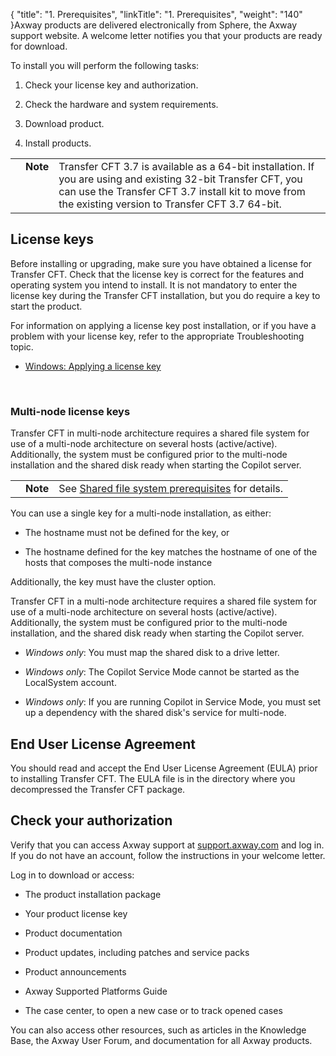 {
    "title": "1. Prerequisites",
    "linkTitle": "1. Prerequisites",
    "weight": "140"
}Axway products are delivered electronically from Sphere, the Axway support website. A welcome letter notifies you that your products are ready for download.

To install you will perform the following tasks:

1.  Check your license key and authorization.
2.  Check the hardware and system requirements.
3.  Download product.
4.  Install products.

<table cellpadding="0" cellspacing="0">
   <col/>
   <col/>
   <col/>
      <tr>
         <td valign="top">         </td>
         <td valign="top"><span><b>Note</b></span>
         </td>
         <td data-mc-autonum="&lt;b&gt;Note&lt;/b&gt;" valign="top"><span>Transfer CFT</span> 3.7 is available as a 64-bit installation. If you are using and existing 32-bit <span>Transfer CFT</span>, you can use the Transfer CFT 3.7 install kit to move from the existing version to  Transfer CFT 3.7 64-bit.         </td>
      </tr>
</table>

## License keys

Before installing or upgrading, make sure you have obtained a license for Transfer CFT. Check that the license key is correct for the features and operating system you intend to install. It is not mandatory to enter the license key during the Transfer CFT installation, but you do require a key to start the product.

For information on applying a license key post installation, or if you have a problem with your license key, refer to the appropriate Troubleshooting topic.

-   [Windows: Applying a license key](../../troubleshoot_registration/license_key_win)
     

### Multi-node license keys

Transfer CFT in multi-node architecture requires a shared file system for use of a multi-node architecture on several hosts (active/active). Additionally, the system must be configured prior to the multi-node installation and the shared disk ready when starting the Copilot server.

<table cellpadding="0" cellspacing="0">
   <col/>
   <col/>
   <col/>
      <tr>
         <td valign="top">         </td>
         <td valign="top"><span><b>Note</b></span>
         </td>
         <td data-mc-autonum="&lt;b&gt;Note&lt;/b&gt;" valign="top">See <a href="../n_active_active/shared_file_prereq_win" xrefformat="{paratext}">Shared file system prerequisites</a> for details.         </td>
      </tr>
</table>

You can use a single key for a multi-node installation, as either:

-   The hostname must not be defined for the key, or
-   The hostname defined for the key matches the hostname of one of the hosts that composes the multi-node instance

Additionally, the key must have the cluster option.

Transfer CFT in a multi-node architecture requires a shared file system for use of a multi-node architecture on several hosts (active/active). Additionally, the system must be configured prior to the multi-node installation, and the shared disk ready when starting the Copilot server.

-   *Windows only*: You must map the shared disk to a drive letter.
-   *Windows only*: The Copilot Service Mode cannot be started as the LocalSystem account.
-   *Windows only*: If you are running Copilot in Service Mode, you must set up a dependency with the shared disk's service for multi-node.

## End User License Agreement

You should read and accept the End User License Agreement (EULA) prior to installing Transfer CFT. The EULA file is in the directory where you decompressed the Transfer CFT package.

## Check your authorization

Verify that you can access Axway support at [support.axway.com](https://support.axway.com/) and log in. If you do not have an account, follow the instructions in your welcome letter.

Log in to download or access:

-   The product installation package
-   Your product license key
-   Product documentation
-   Product updates, including patches and service packs
-   Product announcements
-   Axway Supported Platforms Guide
-   The case center, to open a new case or to track opened cases

You can also access other resources, such as articles in the Knowledge Base, the Axway User Forum, and documentation for all Axway products.

